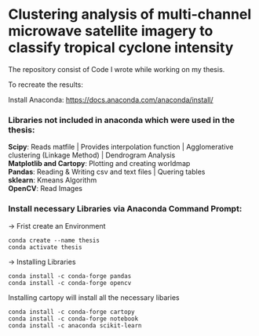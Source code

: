 # Clustering analysis of multi-channel microwave satellite imagery to classify tropical cyclone intensity

The repository consist of Code I wrote while working on my thesis.

To recreate the results:

Install Anaconda: https://docs.anaconda.com/anaconda/install/

### Libraries not included in anaconda which were used in the thesis:
**Scipy**: Reads matfile | Provides interpolation function | Agglomerative clustering (Linkage Method) | Dendrogram Analysis <br />
**Matplotlib and Cartopy**: Plotting and creating worldmap <br />
**Pandas**: Reading & Writing csv and text files | Quering tables <br />
**sklearn**: Kmeans Algorithm <br />
**OpenCV**: Read Images

### Install necessary Libraries via Anaconda Command Prompt:
-> Frist create an Environment
```
conda create --name thesis
conda activate thesis
```
-> Installing Libraries <br />
```
conda install -c conda-forge pandas
conda install -c conda-forge opencv
```
Installing cartopy will install all the necessary libaries
```
conda install -c conda-forge cartopy
conda install -c conda-forge notebook
conda install -c anaconda scikit-learn
```
